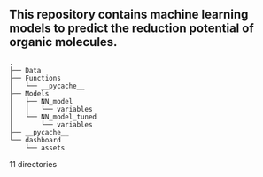 ## This repository contains machine learning models to predict the reduction potential of organic molecules.
	.
	├── Data
	├── Functions
	│   └── __pycache__
	├── Models
	│   ├── NN_model
	│   │   └── variables
	│   └── NN_model_tuned
	│       └── variables
	├── __pycache__
	└── dashboard
	    └── assets

11 directories
